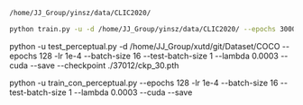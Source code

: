 ```bash
/home/JJ_Group/yinsz/data/CLIC2020/

python train.py -u -d /home/JJ_Group/yinsz/data/CLIC2020/ --epochs 3000 -lr 1e-4 --batch-size 16 --cuda --save
```

python -u test_perceptual.py -d /home/JJ_Group/xutd/git/Dataset/COCO --epochs 128 -lr 1e-4 --batch-size 16 --test-batch-size 1 --lambda 0.0003 --cuda --save --checkpoint  ./37012/ckp_30.pth


python -u train_con_perceptual.py --epochs 128 -lr 1e-4 --batch-size 16 --test-batch-size 1 --lambda 0.0003 --cuda --save